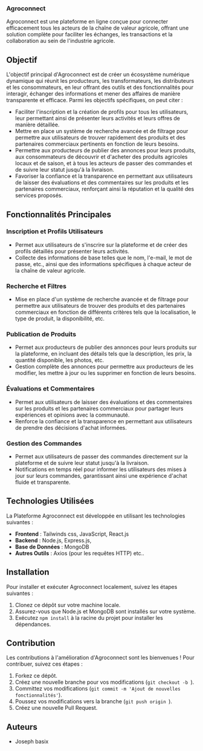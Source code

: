 
### Agroconnect

Agroconnect est une plateforme en ligne conçue pour connecter efficacement tous les acteurs de la chaîne de valeur agricole, offrant une solution complète pour faciliter les échanges, les transactions et la collaboration au sein de l'industrie agricole.

## Objectif

L'objectif principal d'Agroconnect est de créer un écosystème numérique dynamique qui réunit les producteurs, les transformateurs, les distributeurs et les consommateurs, en leur offrant des outils et des fonctionnalités pour interagir, échanger des informations et mener des affaires de manière transparente et efficace. Parmi les objectifs spécifiques, on peut citer :

- Faciliter l'inscription et la création de profils pour tous les utilisateurs, leur permettant ainsi de présenter leurs activités et leurs offres de manière détaillée.
- Mettre en place un système de recherche avancée et de filtrage pour permettre aux utilisateurs de trouver rapidement des produits et des partenaires commerciaux pertinents en fonction de leurs besoins.
- Permettre aux producteurs de publier des annonces pour leurs produits, aux consommateurs de découvrir et d'acheter des produits agricoles locaux et de saison, et à tous les acteurs de passer des commandes et de suivre leur statut jusqu'à la livraison.
- Favoriser la confiance et la transparence en permettant aux utilisateurs de laisser des évaluations et des commentaires sur les produits et les partenaires commerciaux, renforçant ainsi la réputation et la qualité des services proposés.

## Fonctionnalités Principales

### Inscription et Profils Utilisateurs
- Permet aux utilisateurs de s'inscrire sur la plateforme et de créer des profils détaillés pour présenter leurs activités.
- Collecte des informations de base telles que le nom, l'e-mail, le mot de passe, etc., ainsi que des informations spécifiques à chaque acteur de la chaîne de valeur agricole.

### Recherche et Filtres
- Mise en place d'un système de recherche avancée et de filtrage pour permettre aux utilisateurs de trouver des produits et des partenaires commerciaux en fonction de différents critères tels que la localisation, le type de produit, la disponibilité, etc.

### Publication de Produits
- Permet aux producteurs de publier des annonces pour leurs produits sur la plateforme, en incluant des détails tels que la description, les prix, la quantité disponible, les photos, etc.
- Gestion complète des annonces pour permettre aux producteurs de les modifier, les mettre à jour ou les supprimer en fonction de leurs besoins.

### Évaluations et Commentaires
- Permet aux utilisateurs de laisser des évaluations et des commentaires sur les produits et les partenaires commerciaux pour partager leurs expériences et opinions avec la communauté.
- Renforce la confiance et la transparence en permettant aux utilisateurs de prendre des décisions d'achat informées.

### Gestion des Commandes
- Permet aux utilisateurs de passer des commandes directement sur la plateforme et de suivre leur statut jusqu'à la livraison.
- Notifications en temps réel pour informer les utilisateurs des mises à jour sur leurs commandes, garantissant ainsi une expérience d'achat fluide et transparente.

## Technologies Utilisées

La Plateforme Agroconnect est développée en utilisant les technologies suivantes :

- **Frontend** : Tailwinds css, JavaScript, React.js
- **Backend** : Node.js, Express.js,
- **Base de Données** : MongoDB
- **Autres Outils** :  Axios (pour les requêtes HTTP) etc..

## Installation

Pour installer et exécuter Agroconnect localement, suivez les étapes suivantes :

1. Clonez ce dépôt sur votre machine locale.
2. Assurez-vous que Node.js et MongoDB sont installés sur votre système.
3. Exécutez `npm install` à la racine du projet pour installer les dépendances.

## Contribution

Les contributions à l'amélioration d'Agroconnect sont les bienvenues ! Pour contribuer, suivez ces étapes :

1. Forkez ce dépôt.
2. Créez une nouvelle branche pour vos modifications (`git checkout -b `).
3. Committez vos modifications (`git commit -m 'Ajout de nouvelles fonctionnalités'`).
4. Poussez vos modifications vers la branche (`git push origin `).
5. Créez une nouvelle Pull Request.

## Auteurs

- Joseph basix


